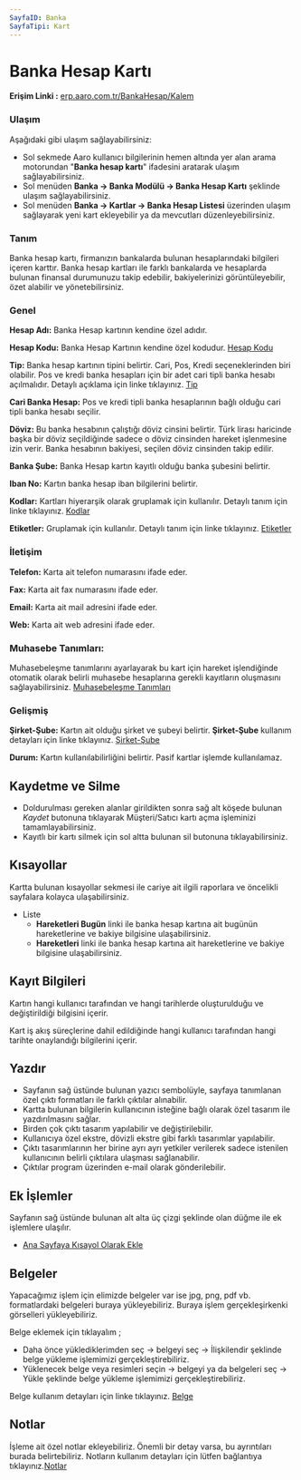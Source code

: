```yaml
---
SayfaID: Banka
SayfaTipi: Kart
--- 
```


# Banka Hesap Kartı

**Erişim Linki :** [erp.aaro.com.tr/BankaHesap/Kalem](erp.aaro.com.tr/BankaHesap/Kalem)

### Ulaşım
Aşağıdaki gibi ulaşım sağlayabilirsiniz:

- Sol sekmede Aaro kullanıcı bilgilerinin hemen altında yer alan arama motorundan "**Banka hesap kartı**" ifadesini aratarak ulaşım sağlayabilirsiniz.
- Sol menüden **Banka -> Banka Modülü -> Banka Hesap Kartı** şeklinde ulaşım sağlayabilirsiniz. 
- Sol menüden **Banka -> Kartlar -> Banka Hesap Listesi** üzerinden ulaşım sağlayarak yeni kart ekleyebilir ya da mevcutları düzenleyebilirsiniz.

### Tanım

Banka hesap kartı, firmanızın bankalarda bulunan hesaplarındaki bilgileri içeren karttır. 
Banka hesap kartları ile farklı bankalarda ve hesaplarda bulunan finansal durumunuzu takip edebilir, bakiyelerinizi görüntüleyebilir, özet alabilir ve yönetebilirsiniz.

### Genel

**Hesap Adı:** Banka Hesap kartının kendine özel adıdır.

**Hesap Kodu:** Banka Hesap Kartının kendine özel kodudur. [Hesap Kodu](../TemelOzellikler/KartKodu.md)

**Tip:** Banka hesap kartının tipini belirtir. Cari, Pos, Kredi seçeneklerinden biri olabilir. Pos ve kredi banka hesapları için bir adet cari tipli banka hesabı açılmalıdır.
	Detaylı açıklama için linke tıklayınız. [Tip](../Detaylar/BankaHesapTip.md)

**Cari Banka Hesap:** Pos ve kredi tipli banka hesaplarının bağlı olduğu cari tipli banka hesabı seçilir.

**Döviz:** Bu banka hesabının çalıştığı döviz cinsini belirtir. Türk lirası haricinde başka bir döviz seçildiğinde sadece o döviz cinsinden hareket işlenmesine izin verir. 
Banka hesabının bakiyesi, seçilen döviz cinsinden takip edilir.

**Banka Şube:** Banka Hesap kartın kayıtlı olduğu banka şubesini belirtir.

**Iban No:** Kartın banka hesap iban bilgilerini belirtir.

**Kodlar:** Kartları hiyerarşik olarak gruplamak için kullanılır. Detaylı tanım için linke tıklayınız. [Kodlar](../TemelOzellikler/Kodlar.md)

**Etiketler:** Gruplamak için kullanılır. Detaylı tanım için linke tıklayınız. [Etiketler](../TemelOzellikler/Etiketler.md)

### İletişim

**Telefon:** Karta ait telefon numarasını ifade eder.

**Fax:** Karta ait fax numarasını ifade eder.

**Email:** Karta ait mail adresini ifade eder.

**Web:** Karta ait web adresini ifade eder.

### Muhasebe Tanımları: 

Muhasebeleşme tanımlarını ayarlayarak bu kart için hareket işlendiğinde otomatik olarak belirli muhasebe hesaplarına gerekli kayıtların oluşmasını sağlayabilirsiniz.
[Muhasebeleşme Tanımları](../TemelOzellikler/MuhasebelesmeTanimlari.md)

### Gelişmiş

**Şirket-Şube:** Kartın ait olduğu şirket ve şubeyi belirtir. **Şirket-Şube** kullanım detayları için linke tıklayınız. [Şirket-Şube](../TemelOzellikler/SirketSubeKart.md)

**Durum:** Kartın kullanılabilirliğini belirtir. Pasif kartlar işlemde kullanılamaz.

## Kaydetme ve Silme

- Doldurulması gereken alanlar girildikten sonra sağ alt köşede bulunan *Kaydet* butonuna tıklayarak Müşteri/Satıcı kartı açma işleminizi tamamlayabilirsiniz.
- Kayıtlı bir kartı silmek için sol altta bulunan sil butonuna tıklayabilirsiniz.

## Kısayollar

Kartta bulunan kısayollar sekmesi ile cariye ait ilgili raporlara ve öncelikli sayfalara kolayca ulaşabilirsiniz.

- Liste
    - **Hareketleri Bugün** linki ile banka hesap kartına ait bugünün hareketlerine ve bakiye bilgisine ulaşabilirsiniz.
	- **Hareketleri** linki ile banka hesap kartına ait hareketlerine ve bakiye bilgisine ulaşabilirsiniz.

## Kayıt Bilgileri

Kartın hangi kullanıcı tarafından ve hangi tarihlerde oluşturulduğu ve değiştirildiği bilgisini içerir.

Kart iş akış süreçlerine dahil edildiğinde hangi kullanıcı tarafından hangi tarihte onaylandığı bilgilerini içerir. 

## Yazdır

- Sayfanın sağ üstünde bulunan yazıcı sembolüyle, sayfaya tanımlanan özel çıktı formatları ile farklı çıktılar alınabilir. 
- Kartta bulunan bilgilerin kullanıcının isteğine bağlı olarak özel tasarım ile yazdırılmasını sağlar.
- Birden çok çıktı tasarım yapılabilir ve değiştirilebilir.
- Kullanıcıya özel ekstre, dövizli ekstre gibi farklı tasarımlar yapılabilir.
- Çıktı tasarımlarının her birine  ayrı ayrı yetkiler verilerek sadece istenilen kullanıcının belirli çıktılara ulaşması sağlanabilir.
- Çıktılar program üzerinden e-mail olarak gönderilebilir. 


## Ek İşlemler

 Sayfanın sağ üstünde bulunan alt alta üç çizgi şeklinde olan düğme ile ek işlemlere ulaşılır.
- [Ana Sayfaya Kısayol Olarak Ekle](../TemelOzellikler/KisaYollaraEkleme.md)


## Belgeler

Yapacağımız işlem için elimizde belgeler var ise jpg, png, pdf vb. formatlardaki belgeleri buraya yükleyebiliriz.
Buraya işlem gerçekleşirkenki görselleri yükleyebiliriz.

Belge eklemek için tıklayalım ;

- Daha önce yüklediklerimden seç -> belgeyi seç -> İlişkilendir şeklinde belge yükleme işlemimizi gerçekleştirebiliriz.
- Yüklenecek belge veya resimleri seçin -> belgeyi ya da belgeleri seç -> Yükle şeklinde belge yükleme işlemimizi gerçekleştirebiliriz.

Belge kullanım detayları için linke tıklayınız. [Belge](../TemelOzellikler/Belgeler.md)

## Notlar 

İşleme ait özel notlar ekleyebiliriz. Önemli bir detay varsa, bu ayrıntıları burada belirtebiliriz. Notların kullanım detayları için lütfen bağlantıya tıklayınız.[Notlar](../TemelOzellikler/Notlar.md)

